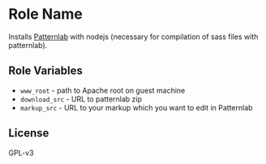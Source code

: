 Role Name
=========

Installs [Patternlab](http://patternlab.io) with nodejs (necessary for compilation of sass files with patternlab).

Role Variables
--------------

  - `www_root` - path to Apache root on guest machine
  - `download_src` - URL to patternlab zip
  - `markup_src` - URL to your markup which you want to edit in Patternlab

License
-------

GPL-v3
